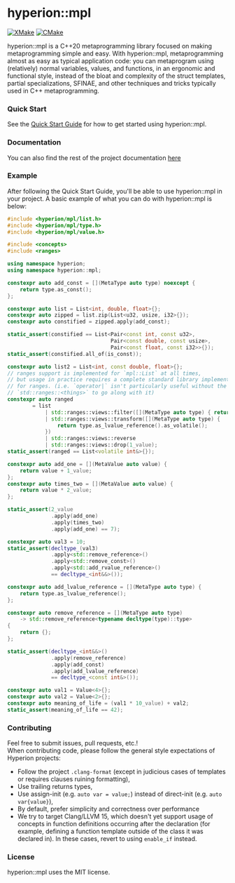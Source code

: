 # hyperion::mpl

[![XMake](https://github.com/braxtons12/hyperion_mpl/actions/workflows/xmake.yml/badge.svg?event=push)](https://github.com/braxtons12/hyperion_mpl/actions/workflows/xmake.yml)
[![CMake](https://github.com/braxtons12/hyperion_mpl/actions/workflows/cmake.yml/badge.svg?event=push)](https://github.com/braxtons12/hyperion_mpl/actions/workflows/cmake.yml)

hyperion::mpl is a C++20 metaprogramming library focused on making metaprogramming simple
and easy. With hyperion::mpl, metaprogramming almost as easy as typical application code:
you can metaprogram using (relatively) normal variables, values, and functions,
in an ergonomic and functional style, instead of the bloat and complexity of the 
struct templates, partial specializations, SFINAE, and other techniques and tricks typically
used in C++ metaprogramming.

### Quick Start

See the [Quick Start Guide](https://braxtons12.github.io/hyperion_mpl/quick_start.html)
for how to get started using hyperion::mpl.

### Documentation

You can also find the rest of the project documentation [here](https://braxtons12.github.io/hyperion_mpl)

### Example

After following the Quick Start Guide, you'll be able to use hyperion::mpl in your project.
A basic example of what you can do with hyperion::mpl is below:

```cpp
#include <hyperion/mpl/list.h>
#include <hyperion/mpl/type.h>
#include <hyperion/mpl/value.h>

#include <concepts>
#include <ranges>

using namespace hyperion;
using namespace hyperion::mpl;

constexpr auto add_const = [](MetaType auto type) noexcept {
    return type.as_const();
};

constexpr auto list = List<int, double, float>{};
constexpr auto zipped = list.zip(List<u32, usize, i32>{});
constexpr auto constified = zipped.apply(add_const);

static_assert(constified == List<Pair<const int, const u32>,
                                 Pair<const double, const usize>,
                                 Pair<const float, const i32>>{});
static_assert(constified.all_of(is_const));

constexpr auto list2 = List<int, const double, float>{};
// ranges support is implemented for `mpl::List` at all times,
// but usage in practice requires a complete standard library implementation
// for ranges. (i.e. `operator|` isn't particularly useful without the
// `std::ranges::<things>` to go along with it)
constexpr auto ranged
        = list
            | std::ranges::views::filter([](MetaType auto type) { return not type.is_const(); })
            | std::ranges::views::transform([](MetaType auto type) {
                return type.as_lvalue_reference().as_volatile();
            })
            | std::ranges::views::reverse
            | std::ranges::views::drop(1_value);
static_assert(ranged == List<volatile int&>{});

constexpr auto add_one = [](MetaValue auto value) {
    return value + 1_value;
};
constexpr auto times_two = [](MetaValue auto value) {
    return value * 2_value;
};

static_assert(2_value
              .apply(add_one)
              .apply(times_two)
              .apply(add_one) == 7);

constexpr auto val3 = 10;
static_assert(decltype_(val3)
              .apply<std::remove_reference>()
              .apply<std::remove_const>()
              .apply<std::add_rvalue_reference>()
              == decltype_<int&&>());

constexpr auto add_lvalue_reference = [](MetaType auto type) {
    return type.as_lvalue_reference();
};

constexpr auto remove_reference = [](MetaType auto type)
    -> std::remove_reference<typename decltype(type)::type>
{
    return {};
};

static_assert(decltype_<int&&>()
              .apply(remove_reference)
              .apply(add_const)
              .apply(add_lvalue_reference)
              == decltype_<const int&>());

constexpr auto val1 = Value<4>{};
constexpr auto val2 = Value<2>{};
constexpr auto meaning_of_life = (val1 * 10_value) + val2;
static_assert(meaning_of_life == 42);
```

### Contributing

Feel free to submit issues, pull requests, etc.!<br>
When contributing code, please follow the general style expectations of Hyperion projects:
- Follow the project `.clang-format` (except in judicious cases of templates or requires clauses
        ruining formatting),
- Use trailing returns types,
- Use assign-init (e.g. `auto var = value;`) instead of direct-init (e.g. `auto var{value}`),
- By default, prefer simplicity and correctness over performance
- We try to target Clang/LLVM 15, which doesn't yet support usage of concepts in function
definitions occurring after the declaration (for example, defining a function template outside of
the class it was declared in). In these cases, revert to using `enable_if` instead.

### License

hyperion::mpl uses the MIT license.

